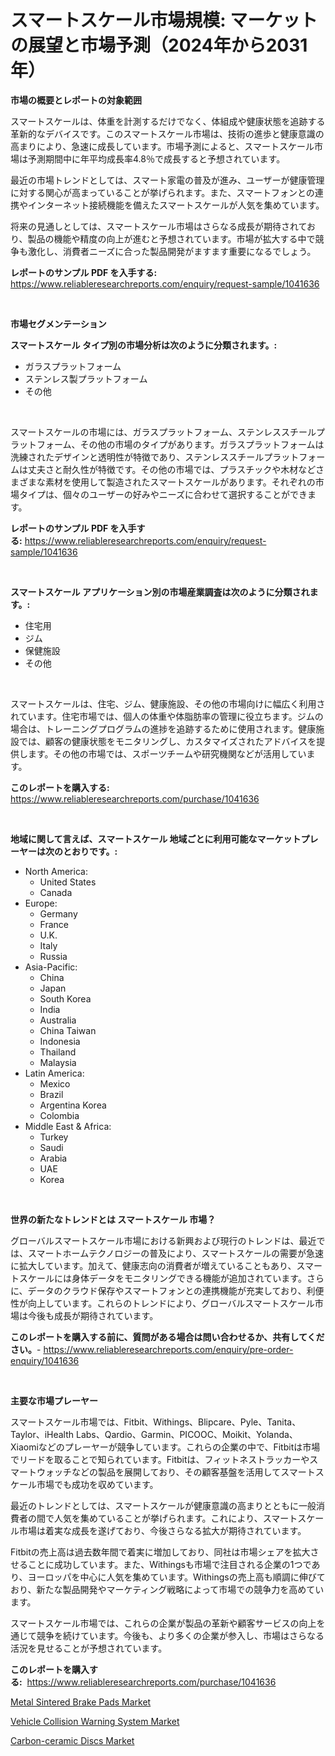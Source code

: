 <p><h1>スマートスケール市場規模: マーケットの展望と市場予測（2024年から2031年）</h1></p><p><strong>市場の概要とレポートの対象範囲</strong></p>
<p><p>スマートスケールは、体重を計測するだけでなく、体組成や健康状態を追跡する革新的なデバイスです。このスマートスケール市場は、技術の進歩と健康意識の高まりにより、急速に成長しています。市場予測によると、スマートスケール市場は予測期間中に年平均成長率4.8％で成長すると予想されています。</p><p>最近の市場トレンドとしては、スマート家電の普及が進み、ユーザーが健康管理に対する関心が高まっていることが挙げられます。また、スマートフォンとの連携やインターネット接続機能を備えたスマートスケールが人気を集めています。</p><p>将来の見通しとしては、スマートスケール市場はさらなる成長が期待されており、製品の機能や精度の向上が進むと予想されています。市場が拡大する中で競争も激化し、消費者ニーズに合った製品開発がますます重要になるでしょう。</p></p>
<p><strong>レポートのサンプル PDF を入手する:</strong> <a href="https://www.reliableresearchreports.com/enquiry/request-sample/1041636">https://www.reliableresearchreports.com/enquiry/request-sample/1041636</a></p>
<p>&nbsp;</p>
<p><strong>市場セグメンテーション</strong></p>
<p><strong>スマートスケール タイプ別の市場分析は次のように分類されます。:</strong></p>
<p><ul><li>ガラスプラットフォーム</li><li>ステンレス製プラットフォーム</li><li>その他</li></ul></p>
<p>&nbsp;</p>
<p><p>スマートスケールの市場には、ガラスプラットフォーム、ステンレススチールプラットフォーム、その他の市場のタイプがあります。ガラスプラットフォームは洗練されたデザインと透明性が特徴であり、ステンレススチールプラットフォームは丈夫さと耐久性が特徴です。その他の市場では、プラスチックや木材などさまざまな素材を使用して製造されたスマートスケールがあります。それぞれの市場タイプは、個々のユーザーの好みやニーズに合わせて選択することができます。</p></p>
<p><strong>レポートのサンプル PDF を入手する:</strong>&nbsp;<a href="https://www.reliableresearchreports.com/enquiry/request-sample/1041636">https://www.reliableresearchreports.com/enquiry/request-sample/1041636</a></p>
<p>&nbsp;</p>
<p><strong> スマートスケール アプリケーション別の市場産業調査は次のように分類されます。:</strong></p>
<p><ul><li>住宅用</li><li>ジム</li><li>保健施設</li><li>その他</li></ul></p>
<p>&nbsp;</p>
<p><p>スマートスケールは、住宅、ジム、健康施設、その他の市場向けに幅広く利用されています。住宅市場では、個人の体重や体脂肪率の管理に役立ちます。ジムの場合は、トレーニングプログラムの進捗を追跡するために使用されます。健康施設では、顧客の健康状態をモニタリングし、カスタマイズされたアドバイスを提供します。その他の市場では、スポーツチームや研究機関などが活用しています。</p></p>
<p><strong>このレポートを購入する:</strong>&nbsp; <a href="https://www.reliableresearchreports.com/purchase/1041636">https://www.reliableresearchreports.com/purchase/1041636</a></p>
<p>&nbsp;</p>
<p><strong>地域に関して言えば、スマートスケール 地域ごとに利用可能なマーケットプレーヤーは次のとおりです。:</strong></p>
<p><ul>
    <li>
        North America:
        <ul>
            <li>United States</li>
            <li>Canada</li>
        </ul>
    </li>
    <li>
        Europe:
        <ul>
            <li>Germany</li>
            <li>France</li>
            <li>U.K.</li>
            <li>Italy</li>
            <li>Russia</li>
        </ul>
    </li>
    <li>
        Asia-Pacific:
        <ul>
            <li>China</li>
            <li>Japan</li>
            <li>South Korea</li>
            <li>India</li>
            <li>Australia</li>
            <li>China Taiwan</li>
            <li>Indonesia</li>
            <li>Thailand</li>
            <li>Malaysia</li>
        </ul>
    </li>
    <li>
        Latin America:
        <ul>
            <li>Mexico</li>
            <li>Brazil</li>
            <li>Argentina Korea</li>
            <li>Colombia</li>
        </ul>
    </li>
    <li>
        Middle East & Africa:
        <ul>
            <li>Turkey</li>
            <li>Saudi</li>
            <li>Arabia</li>
            <li>UAE</li>
            <li>Korea</li>
        </ul>
    </li>
    </ul></p>
<p>&nbsp;</p>
<p><strong>世界の新たなトレンドとは スマートスケール 市場？</strong></p>
<p><p>グローバルスマートスケール市場における新興および現行のトレンドは、最近では、スマートホームテクノロジーの普及により、スマートスケールの需要が急速に拡大しています。加えて、健康志向の消費者が増えていることもあり、スマートスケールには身体データをモニタリングできる機能が追加されています。さらに、データのクラウド保存やスマートフォンとの連携機能が充実しており、利便性が向上しています。これらのトレンドにより、グローバルスマートスケール市場は今後も成長が期待されています。</p></p>
<p><strong>このレポートを購入する前に、質問がある場合は問い合わせるか、共有してください。</strong>- <a href="https://www.reliableresearchreports.com/enquiry/pre-order-enquiry/1041636">https://www.reliableresearchreports.com/enquiry/pre-order-enquiry/1041636</a></p>
<p>&nbsp;</p>
<p><strong>主要な市場プレーヤー</strong></p>
<p><p>スマートスケール市場では、Fitbit、Withings、Blipcare、Pyle、Tanita、Taylor、iHealth Labs、Qardio、Garmin、PICOOC、Moikit、Yolanda、Xiaomiなどのプレーヤーが競争しています。これらの企業の中で、Fitbitは市場でリードを取ることで知られています。Fitbitは、フィットネストラッカーやスマートウォッチなどの製品を展開しており、その顧客基盤を活用してスマートスケール市場でも成功を収めています。</p><p>最近のトレンドとしては、スマートスケールが健康意識の高まりとともに一般消費者の間で人気を集めていることが挙げられます。これにより、スマートスケール市場は着実な成長を遂げており、今後さらなる拡大が期待されています。</p><p>Fitbitの売上高は過去数年間で着実に増加しており、同社は市場シェアを拡大させることに成功しています。また、Withingsも市場で注目される企業の1つであり、ヨーロッパを中心に人気を集めています。Withingsの売上高も順調に伸びており、新たな製品開発やマーケティング戦略によって市場での競争力を高めています。</p><p>スマートスケール市場では、これらの企業が製品の革新や顧客サービスの向上を通じて競争を続けています。今後も、より多くの企業が参入し、市場はさらなる活況を見せることが予想されています。</p></p>
<p><strong>このレポートを購入する:</strong>&nbsp;&nbsp;<a href="https://www.reliableresearchreports.com/purchase/1041636">https://www.reliableresearchreports.com/purchase/1041636</a></p>
<p><p><a href="https://github.com/wusalecollins540tpqoz/Market-Research-Report-List-1/blob/main/metal-sintered-brake-pads-market.md">Metal Sintered Brake Pads Market</a></p><p><a href="https://github.com/pjcfca/Market-Research-Report-List-1/blob/main/vehicle-collision-warning-system-market.md">Vehicle Collision Warning System Market</a></p><p><a href="https://github.com/kathiaseamanalvaradovlprc2h/Market-Research-Report-List-1/blob/main/carbon-ceramic-discs-market.md">Carbon-ceramic Discs Market</a></p></p>